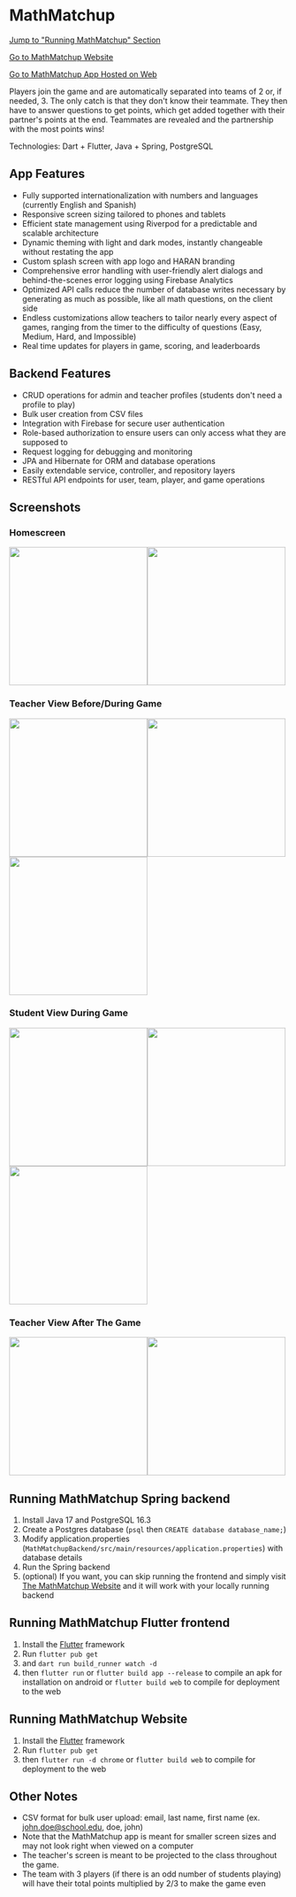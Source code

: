 # MathMatchup

[Jump to "Running MathMatchup" Section](#running-mathmatchup-spring-backend)

[Go to MathMatchup Website](https://mathmatchup.brendanharan.com)

[Go to MathMatchup App Hosted on Web](https://mathmatchupapp.brendanharan.com)

Players join the game and are automatically separated into teams of 2 or, if needed, 3. The only catch is that they don't know their teammate.
They then have to answer questions to get points, which get added together with their partner's points at the end.
Teammates are revealed and the partnership with the most points wins!

Technologies: Dart + Flutter, Java + Spring, PostgreSQL

## App Features

- Fully supported internationalization with numbers and languages (currently English and Spanish)
- Responsive screen sizing tailored to phones and tablets
- Efficient state management using Riverpod for a predictable and scalable architecture 
- Dynamic theming with light and dark modes, instantly changeable without restating the app
- Custom splash screen with app logo and HARAN branding
- Comprehensive error handling with user-friendly alert dialogs and behind-the-scenes error logging using Firebase Analytics
- Optimized API calls reduce the number of database writes necessary by generating as much as possible, like all math questions, on the client side
- Endless customizations allow teachers to tailor nearly every aspect of games, ranging from the timer to the difficulty of questions (Easy, Medium, Hard, and Impossible)
- Real time updates for players in game, scoring, and leaderboards

## Backend Features

- CRUD operations for admin and teacher profiles (students don't need a profile to play)
- Bulk user creation from CSV files
- Integration with Firebase for secure user authentication
- Role-based authorization to ensure users can only access what they are supposed to
- Request logging for debugging and monitoring
- JPA and Hibernate for ORM and database operations
- Easily extendable service, controller, and repository layers
- RESTful API endpoints for user, team, player, and game operations

## Screenshots

### Homescreen
<img src="https://github.com/Brendan-H/MathMatchup/blob/master/math_matchup/Screenshots/mathmatchup_homescreen.png" width="250"><img src="https://github.com/Brendan-H/MathMatchup/blob/master/math_matchup/Screenshots/spanish_darkmode_homescreen.png" width="250">
### Teacher View Before/During Game
<img src="https://github.com/Brendan-H/MathMatchup/blob/master/math_matchup/Screenshots/game_settings_page.png" width="250"><img src="https://github.com/Brendan-H/MathMatchup/blob/master/math_matchup/Screenshots/teacher_game_page.png" width="250"><img src="https://github.com/Brendan-H/MathMatchup/blob/master/math_matchup/Screenshots/teacher_timer.png" width="250">
### Student View During Game
<img src="https://github.com/Brendan-H/MathMatchup/blob/master/math_matchup/Screenshots/game_page.png" width="250"><img src="https://github.com/Brendan-H/MathMatchup/blob/master/math_matchup/Screenshots/correct_answer.png" width="250"><img src="https://github.com/Brendan-H/MathMatchup/blob/master/math_matchup/Screenshots/incorrect_answer.png" width="250">
### Teacher View After The Game
<img src="https://github.com/Brendan-H/MathMatchup/blob/master/math_matchup/Screenshots/teammate_reveal_countdown.png" width="250"><img src="https://github.com/Brendan-H/MathMatchup/blob/master/math_matchup/Screenshots/leaderboard.png" width="250">



## Running MathMatchup Spring backend
1. Install Java 17 and PostgreSQL 16.3
2. Create a Postgres database (```psql``` then ```CREATE database database_name;```)
3. Modify application.properties (```MathMatchupBackend/src/main/resources/application.properties```) with database details
4. Run the Spring backend
5. (optional) If you want, you can skip running the frontend and simply visit [The MathMatchup Website](https://mathmatchupapp.brendanharan.com) and it will work with your locally running backend

## Running MathMatchup Flutter frontend

1. Install the [Flutter](https://flutter.dev) framework
2. Run ```flutter pub get```
3. and ```dart run build_runner watch -d```
4. then ```flutter run``` or ```flutter build app --release``` to compile an apk for installation on android or ```flutter build web``` to compile for deployment to the web

## Running MathMatchup Website

1. Install the [Flutter](https://flutter.dev) framework
2. Run ```flutter pub get```
3. then ```flutter run -d chrome``` or ```flutter build web``` to compile for deployment to the web

## Other Notes
- CSV format for bulk user upload: email, last name, first name (ex. john.doe@school.edu, doe, john)
- Note that the MathMatchup app is meant for smaller screen sizes and may not look right when viewed on a computer
- The teacher's screen is meant to be projected to the class throughout the game.
- The team with 3 players (if there is an odd number of students playing) will have their total points multiplied by 2/3 to make the game even